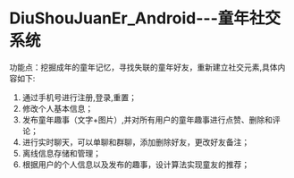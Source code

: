 # DiuShouJuanEr_Android---童年社交系统
功能点：挖掘成年的童年记忆，寻找失联的童年好友，重新建立社交元素,具体内容如下:	
1)	通过手机号进行注册,登录,重置；	
2)	修改个人基本信息；		
3)	发布童年趣事（文字+图片）,并对所有用户的童年趣事进行点赞、删除和评论；		
4)	进行实时聊天，可以单聊和群聊，添加删除好友，更改好友备注；			
5)	离线信息存储和管理；			
6)	根据用户的个人信息以及发布的趣事，设计算法实现童友的推荐；			


